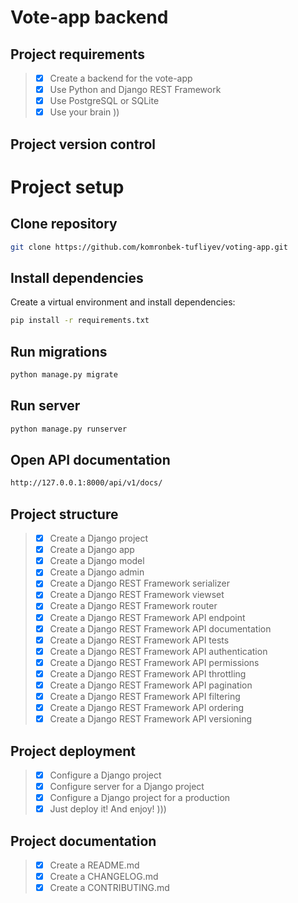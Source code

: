 # Vote-app backend

## Project requirements
> - [x] Create a backend for the vote-app
> - [x] Use Python and Django REST Framework
> - [x] Use PostgreSQL or SQLite
> - [x] Use your brain ))

## Project version control

# Project setup

## Clone repository
```bash
git clone https://github.com/komronbek-tufliyev/voting-app.git
```
## Install dependencies
Create a virtual environment and install dependencies:
```bash
pip install -r requirements.txt
```
## Run migrations
```bash
python manage.py migrate
```
## Run server
```bash
python manage.py runserver
```
## Open API documentation
```bash
http://127.0.0.1:8000/api/v1/docs/
```


## Project structure
> - [x] Create a Django project
> - [x] Create a Django app
> - [x] Create a Django model
> - [x] Create a Django admin
> - [x] Create a Django REST Framework serializer
> - [x] Create a Django REST Framework viewset
> - [x] Create a Django REST Framework router
> - [x] Create a Django REST Framework API endpoint
> - [x] Create a Django REST Framework API documentation
> - [x] Create a Django REST Framework API tests
> - [x] Create a Django REST Framework API authentication
> - [x] Create a Django REST Framework API permissions
> - [x] Create a Django REST Framework API throttling
> - [x] Create a Django REST Framework API pagination
> - [x] Create a Django REST Framework API filtering
> - [x] Create a Django REST Framework API ordering
> - [x] Create a Django REST Framework API versioning
<!-- > - [x] Create a Django REST Framework API caching -->

## Project deployment
> - [x] Configure a Django project
> - [x] Configure server for a Django project
> - [x] Configure a Django project for a production
> - [x] Just deploy it! And enjoy! )))

## Project documentation
> - [x] Create a README.md
> - [x] Create a CHANGELOG.md
> - [x] Create a CONTRIBUTING.md

